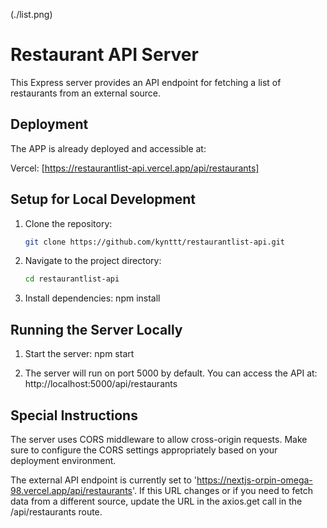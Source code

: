 
(./list.png)

# Restaurant API Server

This Express server provides an API endpoint for fetching a list of restaurants from an external source.

## Deployment

The APP is already deployed and accessible at:

Vercel: [https://restaurantlist-api.vercel.app/api/restaurants]

## Setup for Local Development

1. Clone the repository:

   ```bash
   git clone https://github.com/kynttt/restaurantlist-api.git

2. Navigate to the project directory:
    ```bash
    cd restaurantlist-api

3. Install dependencies:
    npm install



## Running the Server Locally

1. Start the server:
    npm start

2. The server will run on port 5000 by default. You can access the API at: http://localhost:5000/api/restaurants


## Special Instructions

The server uses CORS middleware to allow cross-origin requests. Make sure to configure the CORS settings appropriately based on your deployment environment.

The external API endpoint is currently set to 'https://nextjs-orpin-omega-98.vercel.app/api/restaurants'. If this URL changes or if you need to fetch data from a different source, update the URL in the axios.get call in the /api/restaurants route.

